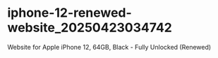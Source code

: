 # iphone-12-renewed-website_20250423034742
Website for Apple iPhone 12, 64GB, Black - Fully Unlocked (Renewed)

